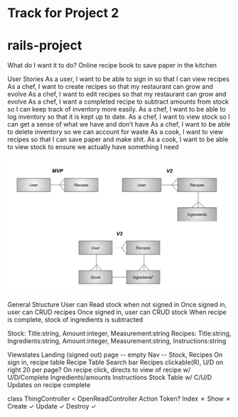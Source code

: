 # Track for Project 2

# rails-project
What do I want it to do?
  Online recipe book to save paper in the kitchen

User Stories
  As a user, I want to be able to sign in so that I can view recipes
  As a chef, I want to create recipes so that my restaurant can grow and evolve
  As a chef, I want to edit recipes so that my restaurant can grow and evolve
  As a chef, I want a completed recipe to subtract amounts from stock so I can keep track of inventory more easily.
  As a chef, I want to be able to log inventory so that it is kept up to date.
  As a chef, I want to view stock so I can get a sense of what we have and don’t have
  As a chef, I want to be able to delete inventory so we can account for waste
  As a cook, I want to view recipes so that I can save paper and make shit.
  As a cook, I want to be able to view stock to ensure we actually have something I need


![Ruby recipe book](./img/rid.png)

General Structure
  User can Read stock when not signed in
  Once signed in, user can CRUD recipes
  Once signed in, user can CRUD stock
  When recipe is complete, stock of ingredients is subtracted
  <!-- Optional -- Chef is admin, CRUD recipes, CRUD Stock. Cook is one step down, can only Read recipes
  OPTIONAL-- waste?? -->
  Stock:    Title:string, Amount:integer, Measurement:string
  Recipes:  Title:string, Ingredients:string, Amount:integer, Measurement:string, Instructions:string
  <!-- Ingredients -->
  <!-- Not necessary? Only Ingredient:string, Measurement:string -->

Viewstates
  Landing (signed out) page -- empty
  Nav -- Stock, Recipes
  On sign in, recipe table
  Recipe Table
    Search bar
    Recipes clickable(R), U/D on right
    <!-- Optional Image preview?? -->
    20 per page?
  On recipe click, directs to view of recipe w/ U/D/Complete
  Ingredients/amounts
    Instructions
    Stock
    Table w/ C/U/D
    Updates on recipe complete


class ThingController < OpenReadController
            Action		Token?
            Index 		  ✗
            Show		    ✗
            Create 	    ✓
            Update  	  ✓
            Destroy 	  ✓
